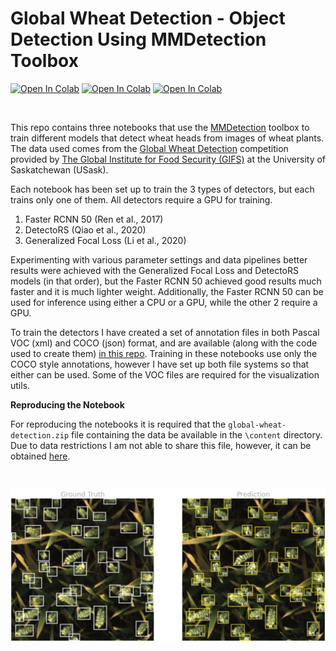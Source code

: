 
# Global Wheat Detection - Object Detection Using MMDetection Toolbox

 [![Open In Colab](https://img.shields.io/badge/Open%20in%20Colab-Faster%20RCNN%2050-yellow?style=for-the-badge&logo=Google-Colab)](https://githubtocolab.com/reyvaz/Wheat-Heads-Object-Detectors/blob/master/global_wheat_detection_faster_rcnn.ipynb) 
 [![Open In Colab](https://img.shields.io/badge/Open%20in%20Colab-DetectoRS-yellow?style=for-the-badge&logo=Google-Colab)](https://githubtocolab.com/reyvaz/Wheat-Heads-Object-Detectors/blob/master/global_wheat_detection_detectoRS.ipynb) 
 [![Open In Colab](https://img.shields.io/badge/Open%20in%20Colab-Generalized%20Focal%20Loss-yellow?style=for-the-badge&logo=Google-Colab)](https://githubtocolab.com/reyvaz/Wheat-Heads-Object-Detectors/blob/master/global_wheat_detection_gfl.ipynb)

<br>

This repo contains three notebooks that use the [MMDetection](https://github.com/open-mmlab/mmdetection) toolbox to train different models that detect wheat heads from images of wheat plants. The data used comes from the [Global Wheat Detection](https://www.kaggle.com/c/global-wheat-detection) competition provided by [The Global Institute for Food Security (GIFS)]( https://www.gifs.ca/) at the University of Saskatchewan (USask). 

Each notebook has been set up to train the 3 types of detectors, but each trains only one of them. All detectors require a GPU for training.

1. Faster RCNN 50 (Ren et al., 2017)
2. DetectoRS (Qiao et al., 2020) 
3. Generalized Focal Loss (Li et al., 2020) 

Experimenting with various parameter settings and data pipelines better results were achieved with the Generalized Focal Loss and DetectoRS models (in that order), but the Faster RCNN 50 achieved good results much faster and it is much lighter weight. Additionally, the Faster RCNN 50 can be used for inference using either a CPU or a GPU, while the other 2 require a GPU. 

To train the detectors I have created a set of annotation files in both Pascal VOC (xml) and COCO (json) format, and are available (along with the code used to create them) [in this repo](https://github.com/reyvaz/Global-Wheat-XML-and-COCO-Annotations). Training in these notebooks use only the COCO style annotations, however I have set up both file systems so that either can be used. Some of the VOC files are required for the visualization utils. 

**Reproducing the Notebook**

For reproducing the notebooks it is required that the `global-wheat-detection.zip` file containing the data be available in the `\content` directory. Due to data restrictions I am not able to share this file, however, it can be obtained [here]( https://www.kaggle.com/c/global-wheat-detection/data).

<br>

<p align="center">
<img src="media/gt_vs_pred.png" alt="drawing" width = "750">
</p>